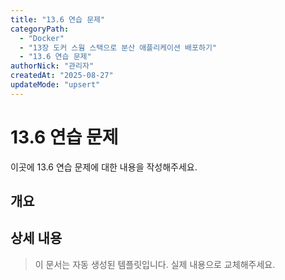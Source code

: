 ```yaml
---
title: "13.6 연습 문제"
categoryPath:
  - "Docker"
  - "13장 도커 스웜 스택으로 분산 애플리케이션 배포하기"
  - "13.6 연습 문제"
authorNick: "관리자"
createdAt: "2025-08-27"
updateMode: "upsert"
---
```


# 13.6 연습 문제

이곳에 13.6 연습 문제에 대한 내용을 작성해주세요.

## 개요

<!-- 내용을 작성해주세요 -->

## 상세 내용

<!-- 내용을 작성해주세요 -->

> 이 문서는 자동 생성된 템플릿입니다. 실제 내용으로 교체해주세요.
